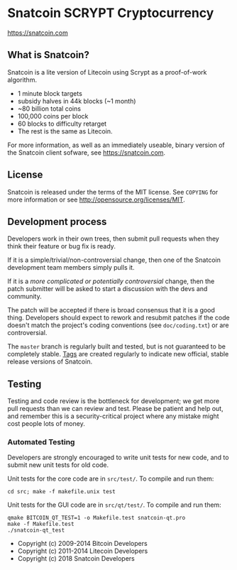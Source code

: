 Snatcoin SCRYPT Cryptocurrency
==============================

https://snatcoin.com


What is Snatcoin?
----------------

Snatcoin is a lite version of Litecoin using Scrypt as a proof-of-work algorithm.

 - 1 minute block targets
 - subsidy halves in 44k blocks (~1 month)
 - ~80 billion total coins
 - 100,000 coins per block
 - 60 blocks to difficulty retarget
 - The rest is the same as Litecoin.

For more information, as well as an immediately useable, binary version of
the Snatcoin client sofware, see https://snatcoin.com.

License
-------

Snatcoin is released under the terms of the MIT license. See `COPYING` for more
information or see http://opensource.org/licenses/MIT.

Development process
-------------------

Developers work in their own trees, then submit pull requests when they think
their feature or bug fix is ready.

If it is a simple/trivial/non-controversial change, then one of the Snatcoin
development team members simply pulls it.

If it is a *more complicated or potentially controversial* change, then the patch
submitter will be asked to start a discussion with the devs and community.

The patch will be accepted if there is broad consensus that it is a good thing.
Developers should expect to rework and resubmit patches if the code doesn't
match the project's coding conventions (see `doc/coding.txt`) or are
controversial.

The `master` branch is regularly built and tested, but is not guaranteed to be
completely stable. [Tags](https://github.com/snatcoin-project/snatcoin/tags) are created
regularly to indicate new official, stable release versions of Snatcoin.

Testing
-------

Testing and code review is the bottleneck for development; we get more pull
requests than we can review and test. Please be patient and help out, and
remember this is a security-critical project where any mistake might cost people
lots of money.

### Automated Testing

Developers are strongly encouraged to write unit tests for new code, and to
submit new unit tests for old code.

Unit tests for the core code are in `src/test/`. To compile and run them:

    cd src; make -f makefile.unix test

Unit tests for the GUI code are in `src/qt/test/`. To compile and run them:

    qmake BITCOIN_QT_TEST=1 -o Makefile.test snatcoin-qt.pro
    make -f Makefile.test
    ./snatcoin-qt_test


* Copyright (c) 2009-2014 Bitcoin Developers
* Copyright (c) 2011-2014 Litecoin Developers
* Copyright (c) 2018 Snatcoin Developers
